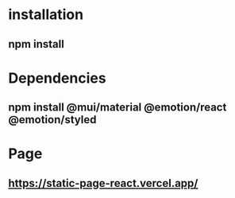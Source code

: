 # installation
 ## npm install
# Dependencies
 ## npm install @mui/material @emotion/react @emotion/styled
 
# Page
 ## https://static-page-react.vercel.app/
 
 



